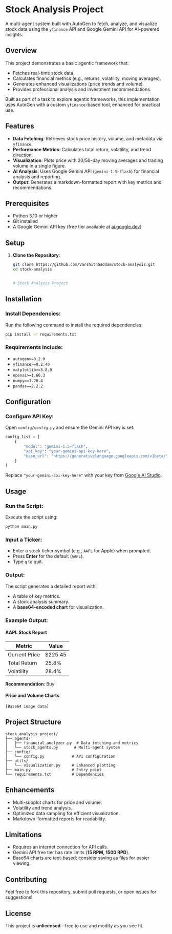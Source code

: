 # Stock Analysis Project

A multi-agent system built with AutoGen to fetch, analyze, and visualize stock data using the `yfinance` API and Google Gemini API for AI-powered insights.

## Overview

This project demonstrates a basic agentic framework that:
- Fetches real-time stock data.
- Calculates financial metrics (e.g., returns, volatility, moving averages).
- Generates enhanced visualizations (price trends and volume).
- Provides professional analysis and investment recommendations.

Built as part of a task to explore agentic frameworks, this implementation uses AutoGen with a custom `yfinance`-based tool, enhanced for practical use.

## Features

- **Data Fetching**: Retrieves stock price history, volume, and metadata via `yfinance`.
- **Performance Metrics**: Calculates total return, volatility, and trend direction.
- **Visualization**: Plots price with 20/50-day moving averages and trading volume in a single figure.
- **AI Analysis**: Uses Google Gemini API (`gemini-1.5-flash`) for financial analysis and reporting.
- **Output**: Generates a markdown-formatted report with key metrics and recommendations.

## Prerequisites

- Python 3.10 or higher
- Git installed
- A Google Gemini API key (free tier available at [ai.google.dev](https://ai.google.dev/))

## Setup

1. **Clone the Repository**:
   ```bash
   git clone https://github.com/VarshithGaddam/stock-analysis.git
   cd stock-analysis


   # Stock Analysis Project

## Installation

### Install Dependencies:
Run the following command to install the required dependencies:

```bash
pip install -r requirements.txt
```

### Requirements include:
- `autogen>=0.2.0`
- `yfinance>=0.2.40`
- `matplotlib>=3.8.0`
- `openai>=1.66.3`
- `numpy==1.26.4`
- `pandas==2.2.2`

## Configuration

### Configure API Key:
Open `config/config.py` and ensure the Gemini API key is set:

```python
config_list = [
    {
        "model": "gemini-1.5-flash",
        "api_key": "your-gemini-api-key-here",
        "base_url": "https://generativelanguage.googleapis.com/v1beta/"
    }
]
```

Replace `"your-gemini-api-key-here"` with your key from [Google AI Studio](https://aistudio.google.com/).

## Usage

### Run the Script:
Execute the script using:

```bash
python main.py
```

### Input a Ticker:
- Enter a stock ticker symbol (e.g., `AAPL` for Apple) when prompted.
- Press **Enter** for the default (`AAPL`).
- Type `q` to quit.

### Output:
The script generates a detailed report with:
- A table of key metrics.
- A stock analysis summary.
- A **base64-encoded chart** for visualization.

### Example Output:

#### **AAPL Stock Report**

| Metric        | Value          |
|--------------|----------------|
| Current Price | $225.45        |
| Total Return  | 25.8%          |
| Volatility    | 28.4%          |

**Recommendation**: Buy

#### **Price and Volume Charts**

`[Base64 image data]`

## Project Structure

```
stock_analysis_project/
├── agents/
│   ├── financial_analyzer.py  # Data fetching and metrics
│   └── stock_agents.py       # Multi-agent system
├── config/
│   └── config.py            # API configuration
├── utils/
│   └── visualization.py     # Enhanced plotting
├── main.py                  # Entry point
└── requirements.txt         # Dependencies
```

## Enhancements

- Multi-subplot charts for price and volume.
- Volatility and trend analysis.
- Optimized data sampling for efficient visualization.
- Markdown-formatted reports for readability.

## Limitations

- Requires an internet connection for API calls.
- Gemini API free tier has rate limits (**15 RPM, 1500 RPD**).
- Base64 charts are text-based; consider saving as files for easier viewing.

## Contributing

Feel free to fork this repository, submit pull requests, or open issues for suggestions!

## License

This project is **unlicensed**—free to use and modify as you see fit.
